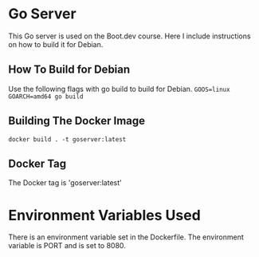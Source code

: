 # Go Server
This Go server is used on the Boot.dev course. 
Here I include instructions on how to build it for Debian.

## How To Build for Debian
Use the following flags with go build to build for Debian.
`GOOS=linux GOARCH=amd64 go build`

## Building The Docker Image
`docker build . -t goserver:latest`

## Docker Tag 
The Docker tag is 'goserver:latest'

# Environment Variables Used
There is an environment variable set in the Dockerfile.
The environment variable is PORT and is set to 8080.
